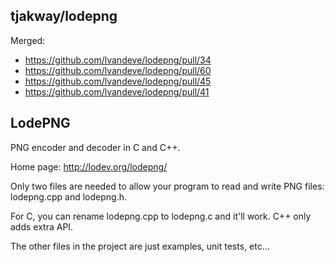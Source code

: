 tjakway/lodepng
-------

Merged: 
* https://github.com/lvandeve/lodepng/pull/34
* https://github.com/lvandeve/lodepng/pull/60
* https://github.com/lvandeve/lodepng/pull/45
* https://github.com/lvandeve/lodepng/pull/41


LodePNG
-------

PNG encoder and decoder in C and C++.

Home page: http://lodev.org/lodepng/

Only two files are needed to allow your program to read and write PNG files: lodepng.cpp and lodepng.h.

For C, you can rename lodepng.cpp to lodepng.c and it'll work. C++ only adds extra API.

The other files in the project are just examples, unit tests, etc...
